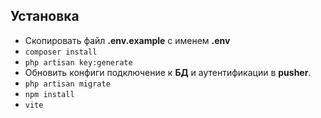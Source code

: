 ## Установка

- Скопировать файл **.env.example** с именем **.env**
- `composer install`
- `php artisan key:generate`
- Обновить конфиги подключение к **БД** и аутентификации в **pusher**.
- `php artisan migrate`
- `npm install`
- `vite`
